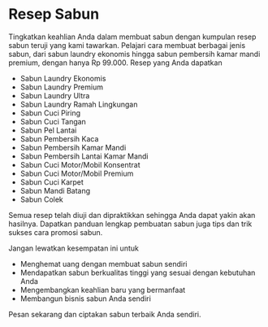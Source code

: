 # Resep Sabun

Tingkatkan keahlian Anda dalam membuat sabun dengan kumpulan resep sabun teruji yang kami tawarkan. Pelajari cara membuat berbagai jenis sabun, dari sabun laundry ekonomis hingga sabun pembersih kamar mandi premium, dengan hanya Rp 99.000.
Resep yang Anda dapatkan

* Sabun Laundry Ekonomis
* Sabun Laundry Premium
* Sabun Laundry Ultra
* Sabun Laundry Ramah Lingkungan
* Sabun Cuci Piring
* Sabun Cuci Tangan
* Sabun Pel Lantai
* Sabun Pembersih Kaca
* Sabun Pembersih Kamar Mandi
* Sabun Pembersih Lantai Kamar Mandi
* Sabun Cuci Motor/Mobil Konsentrat
* Sabun Cuci Motor/Mobil Premium
* Sabun Cuci Karpet
* Sabun Mandi Batang
* Sabun Colek

Semua resep telah diuji dan dipraktikkan sehingga Anda dapat yakin akan hasilnya. Dapatkan panduan lengkap pembuatan sabun juga tips dan trik sukses cara promosi sabun.

Jangan lewatkan kesempatan ini untuk
* Menghemat uang dengan membuat sabun sendiri
* Mendapatkan sabun berkualitas tinggi yang sesuai dengan kebutuhan Anda
* Mengembangkan keahlian baru yang bermanfaat
* Membangun bisnis sabun Anda sendiri

Pesan sekarang dan ciptakan sabun terbaik Anda sendiri.
